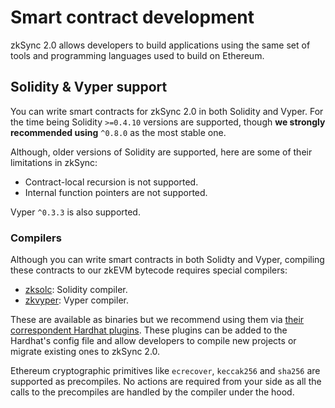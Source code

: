 # Smart contract development

zkSync 2.0 allows developers to build applications using the same set of tools and programming languages used to build on Ethereum.

<TocHeader />
<TOC class="table-of-contents" :include-level="[2,3]" />

## Solidity & Vyper support

You can write smart contracts for zkSync 2.0 in both Solidity and Vyper. For the time being Solidity `>=0.4.10` versions are supported, though **we strongly recommended using** `^0.8.0` as the most stable one.

Although, older versions of Solidity are supported, here are some of their limitations in zkSync:

- Contract-local recursion is not supported.
- Internal function pointers are not supported.

Vyper `^0.3.3` is also supported.

### Compilers

Although you can write smart contracts in both Solidty and Vyper, compiling these contracts to our zkEVM bytecode requires special compilers:

- [zksolc](https://github.com/matter-labs/zksolc-bin): Solidity compiler.
- [zkvyper](https://github.com/matter-labs/zkvyper-bin): Vyper compiler.

These are available as binaries but we recommend using them via [their correspondent Hardhat plugins](../../../api/hardhat/plugins.md). These plugins can be added to the Hardhat's config file and allow developers to compile new projects or migrate existing ones to zkSync 2.0.

Ethereum cryptographic primitives like `ecrecover`, `keccak256` and `sha256` are supported as precompiles. No actions are required from your side as all the calls to the precompiles are handled by the compiler under the hood.
